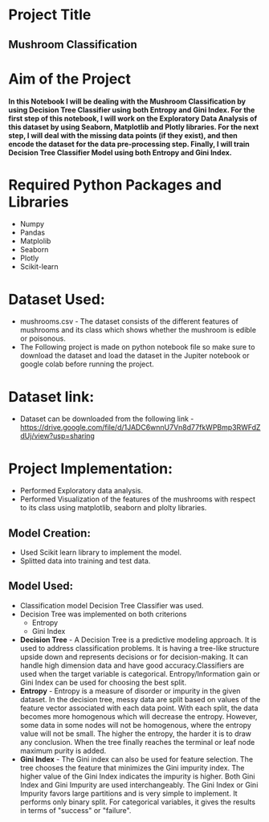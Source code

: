 # Project Title
## **Mushroom Classification**


# Aim of the Project
**In this Notebook I will be dealing with the Mushroom Classification by using Decision Tree Classifier using both Entropy and Gini Index.
For the first step of this notebook, I will work on the Exploratory Data Analysis of this dataset by using Seaborn, Matplotlib and Plotly libraries.
For the next step, I will deal with the missing data points (if they exist), and then encode the dataset for the data pre-processing step.
Finally, I will train Decision Tree Classifier Model using both Entropy and Gini Index.**

# Required Python Packages and Libraries
* Numpy
* Pandas
* Matplolib
* Seaborn
* Plotly
* Scikit-learn

# Dataset Used:
* mushrooms.csv - The dataset consists of the different features of mushrooms and its class which shows whether the mushroom is edible or poisonous.
* The Following project is made on python notebook file so make sure to download the dataset and load the dataset in the Jupiter notebook or google colab before running the project.
# Dataset link:
* Dataset can be downloaded from the following link - https://drive.google.com/file/d/1JADC6wnnU7Vn8d77fkWPBmp3RWFdZdUj/view?usp=sharing

# Project Implementation:
* Performed Exploratory data analysis.
* Performed Visualization of the features of the mushrooms with respect to its class using matplotlib, seaborn and plolty libraries.

## Model Creation:
* Used Scikit learn library to implement the model.
* Splitted data into training and test data.

## Model Used:
* Classification model Decision Tree Classifier was used.
* Decision Tree was implemented on both criterions 
     * Entropy 
     * Gini Index
* **Decision Tree** - A Decision Tree is a predictive modeling approach. It is used to address classification problems. It is having a tree-like structure upside down and represents decisions or for decision-making. It can handle high dimension data and have good accuracy.Classifiers are used when the target variable is categorical. Entropy/Information gain or Gini Index can be used for choosing the best split. 
* **Entropy** - Entropy is a measure of disorder or impurity in the given dataset. In the decision tree, messy data are split based on values of the feature vector associated with each data point. With each split, the data becomes more homogenous which will decrease the entropy. However, some data in some nodes will not be homogenous, where the entropy value will not be small. The higher the entropy, the harder it is to draw any conclusion. When the tree finally reaches the terminal or leaf node maximum purity is added.
* **Gini Index** - The Gini index can also be used for feature selection. The tree chooses the feature that minimizes the Gini impurity index. The higher value of the Gini Index indicates the impurity is higher. Both Gini Index and Gini Impurity are used interchangeably. The Gini Index or Gini Impurity favors large partitions and is very simple to implement. It performs only binary split. For categorical variables, it gives the results in terms of "success" or "failure".
